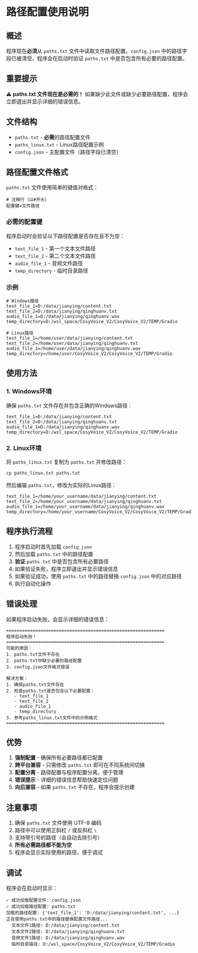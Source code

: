 # 路径配置使用说明

## 概述

程序现在**必须**从 `paths.txt` 文件中读取文件路径配置。`config.json` 中的路径字段已被清空，程序会在启动时验证 `paths.txt` 中是否包含所有必要的路径配置。

## 重要提示

⚠️ **paths.txt 文件现在是必需的！** 如果缺少此文件或缺少必要路径配置，程序会立即退出并显示详细的错误信息。

## 文件结构

- `paths.txt` - **必需**的路径配置文件
- `paths_linux.txt` - Linux路径配置示例
- `config.json` - 主配置文件（路径字段已清空）

## 路径配置文件格式

`paths.txt` 文件使用简单的键值对格式：

```
# 注释行（以#开头）
配置键=文件路径
```

### 必需的配置键

程序启动时会验证以下路径配置是否存在且不为空：

- `text_file_1` - 第一个文本文件路径
- `text_file_2` - 第二个文本文件路径
- `audio_file_1` - 音频文件路径
- `temp_directory` - 临时目录路径

### 示例

```
# Windows路径
text_file_1=D:/data/jianying/content.txt
text_file_2=D:/data/jianying/qinghuanv.txt
audio_file_1=D:/data/jianying/qinghuanv.wav
temp_directory=D:/wsl_space/CosyVoice_V2/CosyVoice_V2/TEMP/Gradio

# Linux路径
text_file_1=/home/user/data/jianying/content.txt
text_file_2=/home/user/data/jianying/qinghuanv.txt
audio_file_1=/home/user/data/jianying/qinghuanv.wav
temp_directory=/home/user/CosyVoice_V2/CosyVoice_V2/TEMP/Gradio
```

## 使用方法

### 1. Windows环境

确保 `paths.txt` 文件存在并包含正确的Windows路径：

```
text_file_1=D:/data/jianying/content.txt
text_file_2=D:/data/jianying/qinghuanv.txt
audio_file_1=D:/data/jianying/qinghuanv.wav
temp_directory=D:/wsl_space/CosyVoice_V2/CosyVoice_V2/TEMP/Gradio
```

### 2. Linux环境

将 `paths_linux.txt` 复制为 `paths.txt` 并修改路径：

```bash
cp paths_linux.txt paths.txt
```

然后编辑 `paths.txt`，修改为实际的Linux路径：

```
text_file_1=/home/your_username/data/jianying/content.txt
text_file_2=/home/your_username/data/jianying/qinghuanv.txt
audio_file_1=/home/your_username/data/jianying/qinghuanv.wav
temp_directory=/home/your_username/CosyVoice_V2/CosyVoice_V2/TEMP/Gradio
```

## 程序执行流程

1. 程序启动时首先加载 `config.json`
2. 然后加载 `paths.txt` 中的路径配置
3. **验证** `paths.txt` 中是否包含所有必要路径
4. 如果验证失败，程序立即退出并显示错误信息
5. 如果验证成功，使用 `paths.txt` 中的路径替换 `config.json` 中的对应路径
6. 执行自动化操作

## 错误处理

如果程序启动失败，会显示详细的错误信息：

```
============================================================
程序启动失败！
============================================================
可能的原因：
1. paths.txt文件不存在
2. paths.txt中缺少必要的路径配置
3. config.json文件格式错误

解决方案：
1. 确保paths.txt文件存在
2. 检查paths.txt是否包含以下必要配置：
   - text_file_1
   - text_file_2
   - audio_file_1
   - temp_directory
3. 参考paths_linux.txt文件中的示例格式
============================================================
```

## 优势

1. **强制配置** - 确保所有必要路径都已配置
2. **跨平台兼容** - 只需修改 `paths.txt` 即可在不同系统间切换
3. **配置分离** - 路径配置与程序配置分离，便于管理
4. **错误提示** - 详细的错误信息帮助快速定位问题
5. **向后兼容** - 如果 `paths.txt` 不存在，程序会提示创建

## 注意事项

1. 确保 `paths.txt` 文件使用 UTF-8 编码
2. 路径中可以使用正斜杠 `/` 或反斜杠 `\`
3. 支持带引号的路径（会自动去除引号）
4. **所有必需路径都不能为空**
5. 程序会显示实际使用的路径，便于调试

## 调试

程序会在启动时显示：

```
✓ 成功加载配置文件: config.json
✓ 成功加载路径配置: paths.txt
加载的路径配置: {'text_file_1': 'D:/data/jianying/content.txt', ...}
正在使用paths.txt中的路径替换配置文件路径...
  文本文件1路径: D:/data/jianying/content.txt
  文本文件2路径: D:/data/jianying/qinghuanv.txt
  音频文件1路径: D:/data/jianying/qinghuanv.wav
  临时目录路径: D:/wsl_space/CosyVoice_V2/CosyVoice_V2/TEMP/Gradio
``` 